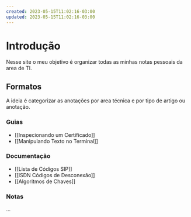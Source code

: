 ```yaml
---
created: 2023-05-15T11:02:16-03:00
updated: 2023-05-15T11:02:16-03:00
---
```

# Introdução 

Nesse site o meu objetivo é organizar todas as minhas notas pessoais da area de TI.


## Formatos

A ideia é categorizar as anotações por area técnica e por tipo de artigo ou anotação. 

### Guias
- [[Inspecionando um Certificado]]
- [[Manipulando Texto no Terminal]]

### Documentação
- [[Lista de Códigos SIP]]
- [[ISDN Códigos de Desconexão]]
- [[Algoritmos de Chaves]]


### Notas
... 